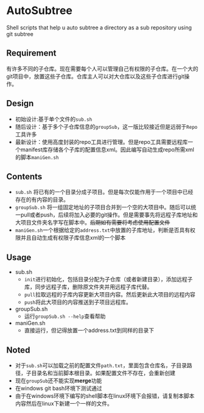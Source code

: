 # AutoSubtree
Shell scripts that help u auto subtree a directory as a sub repository using git subtree

## Requirement
有许多不同的子仓库。现在需要每个人可以管理自己有权限的子仓库。在一个大的git项目中，放置这些子仓库。仓库主人可以对大仓库以及这些子仓库进行git操作。

## Design
- 初始设计:基于单个文件的`sub.sh`
- 随后设计：基于多个子仓库信息的`groupSub`，这一版比较接近但是远弱于`Repo`工具许多
- 最新设计：使用高度封装的repo工具进行管理。但是repo工具需要远程库一个manifest库存储各个子库的配置信息xml。因此编写自动生成repo所需xml的脚本`maniGen.sh`

## Contents
- `sub.sh` 将已有的一个目录分成子项目。但是每次仅能作用于一个项目中已经存在的有内容的目录。
- `groupSub.sh` 
将一组固定地址的子项目合并到一个空的大项目中。随后可以统一pull或者push，后续将加入必要的git操作。但是需要事先将远程子库地址和大项目文件夹名字写在脚本中。~~后期如有需要将考虑使用配置文件~~
- `maniGen.sh`一个根据给定的`address.txt`中放置的子库地址，判断是否具有权限并且自动生成有权限子库信息xml的一个脚本

## Usage
+ sub.sh
    + `init`进行初始化，包括目录分配为子仓库（或者新建目录），添加远程子库，同步远程子库，删除原文件夹并用远程子库代替。
    + `pull`拉取远程的子库内容更新大项目内容。然后更新此大项目的远程内容
    + `push`将此大项目的内容推送到子项目远程库。
+ groupSub.sh
    - 运行`groupSub.sh --help`查看帮助
+ maniGen.sh
    - 直接运行，但记得放置一个address.txt到同样的目录下

## Noted
- 对于`sub.sh`可以加载之前的配置文件`path.txt`，里面包含仓库名，子目录路径，子目录名和当前脚本根目录。如果配置文件不存在，会重新创建
- 现在`groupSub`还不能实现**merge**功能
- 在windows git bash环境下测试通过
- 由于在windows环境下编写的shell脚本在linux环境下会报错，请复制本脚本内容然后在linux下新建一个一样的文件。

